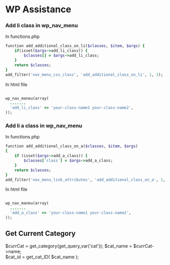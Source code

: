 # WP Assistance

### Add li class in wp_nav_menu
In functions.php 
```ruby
function add_additional_class_on_li($classes, $item, $args) {
    if(isset($args->add_li_class)) {
        $classes[] = $args->add_li_class;
    }
    return $classes;
}
add_filter('nav_menu_css_class', 'add_additional_class_on_li', 1, 3);
```
In html file
``` ruby

wp_nav_maneu(array(
  .......
  'add_li_class' => 'your-class-name1 your-class-name2',
));

```

### Add li a class in wp_nav_menu
In functions.php 
```ruby
function add_additional_class_on_a($classes, $item, $args)
{
    if (isset($args->add_a_class)) {
        $classes['class'] = $args->add_a_class;
    }
    return $classes;
}
add_filter('nav_menu_link_attributes', 'add_additional_class_on_a', 1, 3);

```
In html file
```ruby

wp_nav_maneu(array(
  .......
  'add_a_class' => 'your-class-name1 your-class-name2',
));

```

## Get Current Category
$currCat = get_category(get_query_var('cat'));
$cat_name = $currCat->name;  
$cat_id   = get_cat_ID( $cat_name );

